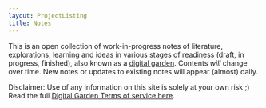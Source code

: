 ```yaml
---
layout: ProjectListing
title: Notes
---
```


This is an open collection of work-in-progress notes of literature, explorations, learning and ideas in various stages of readiness (draft, in progress, finished), also known as a [digital garden](public/digital%20garden.html). Contents *will* change over time. New notes or updates to existing notes will appear (almost) daily.

Disclaimer: Use of any information on this site is solely at your own risk ;) 
Read the full [Digital Garden Terms of service here](https://www.swyx.io/digital-garden-tos/).
